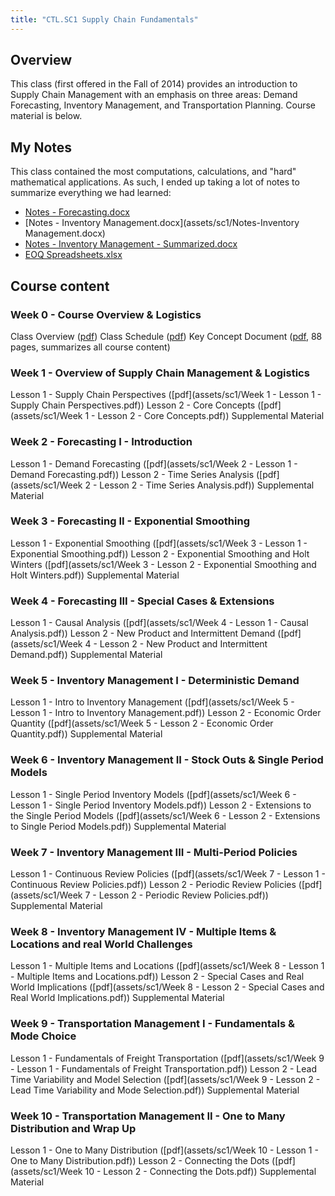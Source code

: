 ```yaml
---
title: "CTL.SC1 Supply Chain Fundamentals"
---
```


## Overview

This class (first offered in the Fall of 2014) provides an introduction to Supply Chain Management with an emphasis on three areas: Demand Forecasting, Inventory Management, and Transportation Planning.  Course material is below.

## My Notes

This class contained the most computations, calculations, and "hard" mathematical applications.  As such, I ended up taking a lot of notes to summarize everything we had learned:

* [Notes - Forecasting.docx](assets/sc1/Notes-Forecasting.docx)
* [Notes - Inventory Management.docx](assets/sc1/Notes-Inventory Management.docx)
* [Notes - Inventory Management - Summarized.docx](assets/sc1/Notes-Inventory-Management-Summarized.docx)
* [EOQ Spreadsheets.xlsx](assets/sc1/EOQ_Spreadsheets.xlsx)

## Course content

### Week 0 - Course Overview & Logistics

Class Overview ([pdf](assets/sc1/Class-Overview.pdf))
Class Schedule ([pdf](assets/sc1/Class-Schedule.pdf))
Key Concept Document ([pdf](assets/sc1/SC1x_KeyConcepDocument_v5_1_Complete.pdf), 88 pages, summarizes all course content)

### Week 1 - Overview of Supply Chain Management & Logistics

Lesson 1 - Supply Chain Perspectives ([pdf](assets/sc1/Week 1 - Lesson 1 - Supply Chain Perspectives.pdf))
Lesson 2 - Core Concepts ([pdf](assets/sc1/Week 1 - Lesson 2 - Core Concepts.pdf))
Supplemental Material

### Week 2 - Forecasting I - Introduction

Lesson 1 - Demand Forecasting ([pdf](assets/sc1/Week 2 - Lesson 1 - Demand Forecasting.pdf))
Lesson 2 - Time Series Analysis ([pdf](assets/sc1/Week 2 - Lesson 2 - Time Series Analysis.pdf))
Supplemental Material

### Week 3 - Forecasting II - Exponential Smoothing

Lesson 1 - Exponential Smoothing ([pdf](assets/sc1/Week 3 - Lesson 1 - Exponential Smoothing.pdf))
Lesson 2 - Exponential Smoothing and Holt Winters ([pdf](assets/sc1/Week 3 - Lesson 2 - Exponential Smoothing and Holt Winters.pdf))
Supplemental Material

### Week 4 - Forecasting III - Special Cases & Extensions

Lesson 1 - Causal Analysis ([pdf](assets/sc1/Week 4 - Lesson 1 - Causal Analysis.pdf))
Lesson 2 - New Product and Intermittent Demand ([pdf](assets/sc1/Week 4 - Lesson 2 - New Product and Intermittent Demand.pdf))
Supplemental Material

### Week 5 - Inventory Management I - Deterministic Demand

Lesson 1 - Intro to Inventory Management ([pdf](assets/sc1/Week 5 - Lesson 1 - Intro to Inventory Management.pdf))
Lesson 2 - Economic Order Quantity ([pdf](assets/sc1/Week 5 - Lesson 2 - Economic Order Quantity.pdf))
Supplemental Material

### Week 6 - Inventory Management II - Stock Outs & Single Period Models

Lesson 1 - Single Period Inventory Models ([pdf](assets/sc1/Week 6 - Lesson 1 - Single Period Inventory Models.pdf))
Lesson 2 - Extensions to the Single Period Models ([pdf](assets/sc1/Week 6 - Lesson 2 - Extensions to Single Period Models.pdf))
Supplemental Material

### Week 7 - Inventory Management III - Multi-Period Policies

Lesson 1 - Continuous Review Policies ([pdf](assets/sc1/Week 7 - Lesson 1 - Continuous Review Policies.pdf))
Lesson 2 - Periodic Review Policies ([pdf](assets/sc1/Week 7 - Lesson 2 - Periodic Review Policies.pdf))
Supplemental Material

### Week 8 - Inventory Management IV - Multiple Items & Locations and real World Challenges

Lesson 1 - Multiple Items and Locations ([pdf](assets/sc1/Week 8 - Lesson 1 - Multiple Items and Locations.pdf))
Lesson 2 - Special Cases and Real World Implications ([pdf](assets/sc1/Week 8 - Lesson 2 - Special Cases and Real World Implications.pdf))
Supplemental Material

### Week 9 - Transportation Management I - Fundamentals & Mode Choice

Lesson 1 - Fundamentals of Freight Transportation ([pdf](assets/sc1/Week 9 - Lesson 1 - Fundamentals of Freight Transportation.pdf))
Lesson 2 - Lead Time Variability and Model Selection ([pdf](assets/sc1/Week 9 - Lesson 2 - Lead Time Variability and Mode Selection.pdf))
Supplemental Material

### Week 10 - Transportation Management II - One to Many Distribution and Wrap Up

Lesson 1 - One to Many Distribution ([pdf](assets/sc1/Week 10 - Lesson 1 - One to Many Distribution.pdf))
Lesson 2 - Connecting the Dots ([pdf](assets/sc1/Week 10 - Lesson 2 - Connecting the Dots.pdf))
Supplemental Material
